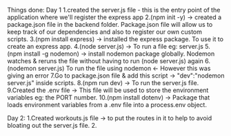 Things done:
Day 1
  1.created the server.js file - this is the entry point of the application where we'll register the express app
  2.(npm init -y) -> created a package.json file in the backend folder. Package.json file will allow us to keep track of 
    our dependencies and also to register our own custom scripts.
  3.(npm install express) -> installed the express package. To use it to create an express app.
  4.(node server.js) -> To run a file eg: server.js
  5.(npm install -g nodemon) -> install nodemon package globally. Nodemon watches & reruns the file without having to run
    (node server.js) again
  6.(nodemon server.js) To run the file using nodemon <- However this was giving an error
  7.Go to package.json file & add this script -> "dev":"nodemon server.js" inside scripts.
  8.(npm run dev) -> To run the server.js file.
  9.Created the .env file -> This file will be used to store the environment variables eg: the PORT number.
  10.(npm install dotenv) -> Package that loads environment variables from a .env file into a process.env object.

Day 2:
  1.Created workouts.js file -> to put the routes in it to help to avoid bloating out the server.js file.
  2.